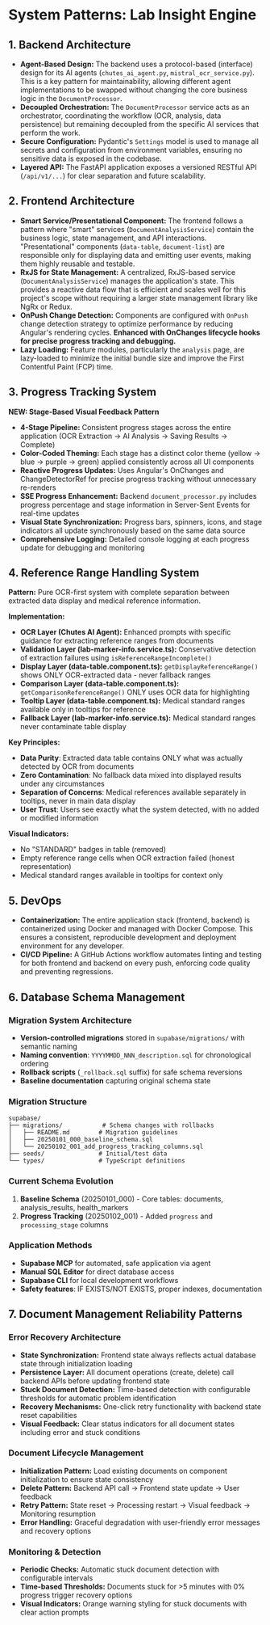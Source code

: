 # System Patterns: Lab Insight Engine

## 1. Backend Architecture

- **Agent-Based Design:** The backend uses a protocol-based (interface) design for its AI agents (`chutes_ai_agent.py`, `mistral_ocr_service.py`). This is a key pattern for maintainability, allowing different agent implementations to be swapped without changing the core business logic in the `DocumentProcessor`.
- **Decoupled Orchestration:** The `DocumentProcessor` service acts as an orchestrator, coordinating the workflow (OCR, analysis, data persistence) but remaining decoupled from the specific AI services that perform the work.
- **Secure Configuration:** Pydantic's `Settings` model is used to manage all secrets and configuration from environment variables, ensuring no sensitive data is exposed in the codebase.
- **Layered API:** The FastAPI application exposes a versioned RESTful API (`/api/v1/...`) for clear separation and future scalability.

## 2. Frontend Architecture

- **Smart Service/Presentational Component:** The frontend follows a pattern where "smart" services (`DocumentAnalysisService`) contain the business logic, state management, and API interactions. "Presentational" components (`data-table`, `document-list`) are responsible only for displaying data and emitting user events, making them highly reusable and testable.
- **RxJS for State Management:** A centralized, RxJS-based service (`DocumentAnalysisService`) manages the application's state. This provides a reactive data flow that is efficient and scales well for this project's scope without requiring a larger state management library like NgRx or Redux.
- **OnPush Change Detection:** Components are configured with `OnPush` change detection strategy to optimize performance by reducing Angular's rendering cycles. **Enhanced with OnChanges lifecycle hooks for precise progress tracking and debugging.**
- **Lazy Loading:** Feature modules, particularly the `analysis` page, are lazy-loaded to minimize the initial bundle size and improve the First Contentful Paint (FCP) time.

## 3. Progress Tracking System

**NEW: Stage-Based Visual Feedback Pattern**
- **4-Stage Pipeline:** Consistent progress stages across the entire application (OCR Extraction → AI Analysis → Saving Results → Complete)
- **Color-Coded Theming:** Each stage has a distinct color theme (yellow → blue → purple → green) applied consistently across all UI components
- **Reactive Progress Updates:** Uses Angular's OnChanges and ChangeDetectorRef for precise progress tracking without unnecessary re-renders
- **SSE Progress Enhancement:** Backend `document_processor.py` includes progress percentage and stage information in Server-Sent Events for real-time updates
- **Visual State Synchronization:** Progress bars, spinners, icons, and stage indicators all update synchronously based on the same data source
- **Comprehensive Logging:** Detailed console logging at each progress update for debugging and monitoring

## 4. Reference Range Handling System

**Pattern:** Pure OCR-first system with complete separation between extracted data display and medical reference information.

**Implementation:**
- **OCR Layer (Chutes AI Agent):** Enhanced prompts with specific guidance for extracting reference ranges from documents
- **Validation Layer (lab-marker-info.service.ts):** Conservative detection of extraction failures using `isReferenceRangeIncomplete()`
- **Display Layer (data-table.component.ts):** `getDisplayReferenceRange()` shows ONLY OCR-extracted data - never fallback ranges
- **Comparison Layer (data-table.component.ts):** `getComparisonReferenceRange()` ONLY uses OCR data for highlighting
- **Tooltip Layer (data-table.component.ts):** Medical standard ranges available only in tooltips for reference
- **Fallback Layer (lab-marker-info.service.ts):** Medical standard ranges never contaminate table display

**Key Principles:** 
- **Data Purity**: Extracted data table contains ONLY what was actually detected by OCR from documents
- **Zero Contamination**: No fallback data mixed into displayed results under any circumstances  
- **Separation of Concerns**: Medical references available separately in tooltips, never in main data display
- **User Trust**: Users see exactly what the system detected, with no added or modified information

**Visual Indicators:** 
- No "STANDARD" badges in table (removed)
- Empty reference range cells when OCR extraction failed (honest representation)
- Medical standard ranges available in tooltips for context only

## 5. DevOps

- **Containerization:** The entire application stack (frontend, backend) is containerized using Docker and managed with Docker Compose. This ensures a consistent, reproducible development and deployment environment for any developer.
- **CI/CD Pipeline:** A GitHub Actions workflow automates linting and testing for both frontend and backend on every push, enforcing code quality and preventing regressions.

## 6. Database Schema Management

### **Migration System Architecture**
- **Version-controlled migrations** stored in `supabase/migrations/` with semantic naming
- **Naming convention**: `YYYYMMDD_NNN_description.sql` for chronological ordering
- **Rollback scripts** (`_rollback.sql` suffix) for safe schema reversions
- **Baseline documentation** capturing original schema state

### **Migration Structure**
```
supabase/
├── migrations/           # Schema changes with rollbacks
│   ├── README.md        # Migration guidelines
│   ├── 20250101_000_baseline_schema.sql
│   └── 20250102_001_add_progress_tracking_columns.sql
├── seeds/               # Initial/test data
└── types/               # TypeScript definitions
```

### **Current Schema Evolution**
1. **Baseline Schema** (20250101_000) - Core tables: documents, analysis_results, health_markers
2. **Progress Tracking** (20250102_001) - Added `progress` and `processing_stage` columns

### **Application Methods**
- **Supabase MCP** for automated, safe application via agent
- **Manual SQL Editor** for direct database access
- **Supabase CLI** for local development workflows
- **Safety features**: IF EXISTS/NOT EXISTS, proper indexes, documentation

## 7. Document Management Reliability Patterns

### **Error Recovery Architecture**
- **State Synchronization:** Frontend state always reflects actual database state through initialization loading
- **Persistence Layer:** All document operations (create, delete) call backend APIs before updating frontend state
- **Stuck Document Detection:** Time-based detection with configurable thresholds for automatic problem identification
- **Recovery Mechanisms:** One-click retry functionality with backend state reset capabilities
- **Visual Feedback:** Clear status indicators for all document states including error and stuck conditions

### **Document Lifecycle Management**
- **Initialization Pattern:** Load existing documents on component initialization to ensure state consistency
- **Delete Pattern:** Backend API call → Frontend state update → User feedback
- **Retry Pattern:** State reset → Processing restart → Visual feedback → Monitoring resumption
- **Error Handling:** Graceful degradation with user-friendly error messages and recovery options

### **Monitoring & Detection**
- **Periodic Checks:** Automatic stuck document detection with configurable intervals
- **Time-based Thresholds:** Documents stuck for >5 minutes with 0% progress trigger recovery options
- **Visual Indicators:** Orange warning styling for stuck documents with clear action prompts 